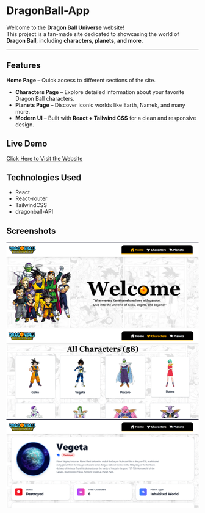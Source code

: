 # DragonBall-App


Welcome to the **Dragon Ball Universe** website!  
This project is a fan-made site dedicated to showcasing the world of **Dragon Ball**, including **characters, planets, and more**.  

---

## Features

**Home Page** – Quick access to different sections of the site.  
- **Characters Page** – Explore detailed information about your favorite Dragon Ball characters.  
- **Planets Page** – Discover iconic worlds like Earth, Namek, and many more.  
- **Modern UI** – Built with **React + Tailwind CSS** for a clean and responsive design.  

## Live Demo  

[Click Here to Visit the Website](https://dragon-ballfans.netlify.app)  


## Technologies Used
 - React 
 - React-router
 - TailwindCSS
 - dragonball-API



## Screenshots

![App Screenshot](1.png)
![App Screenshot](2.png)
![App Screenshot](3.png)


